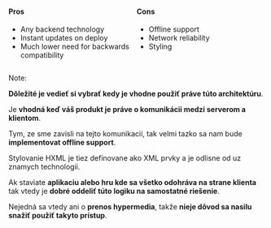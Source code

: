 <style>
  .grid-layout-proscons {
		display: grid;
		grid-template-columns: 50% auto;
	}
</style>

<div class="grid-layout-proscons">

<div>

#### Pros

- Any backend technology
- Instant updates on deploy
- Much lower need for backwards compatibility

</div>

<div>

#### Cons

- Offline support
- Network reliability
- Styling

</div>

</div>

Note: 

**Dôležité je vedieť si vybrať kedy je vhodne použiť práve túto architektúru**.

Je **vhodná keď váš produkt je práve o komunikácii medzi serverom a klientom**.

Tym, ze sme zavisli na tejto komunikacii, tak velmi tazko sa nam bude **implementovat offline support**.

Stylovanie HXML je tiez definovane ako XML prvky a je odlisne od uz znamych technologii.

Ak staviate **aplikaciu alebo hru kde sa všetko odohráva na strane klienta** tak vtedy je **dobré oddeliť túto logiku na samostatné riešenie**.

Nejedná sa vtedy ani o **prenos hypermedia**, takže **nieje dôvod sa nasilu snažiť použiť takyto prístup**. 

